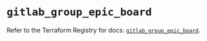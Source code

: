 # `gitlab_group_epic_board`

Refer to the Terraform Registry for docs: [`gitlab_group_epic_board`](https://registry.terraform.io/providers/gitlabhq/gitlab/16.7.0/docs/resources/group_epic_board).
